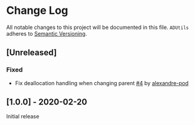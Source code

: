 # Change Log
All notable changes to this project will be documented in this file.
`ADUtils` adheres to [Semantic Versioning](http://semver.org/).

## [Unreleased]

### Fixed

- Fix deallocation handling when changing parent [#4](https://github.com/faberNovel/Coordinator/pull/3) by [alexandre-pod](https://github.com/alexandre-pod)

## [1.0.0] - 2020-02-20

Initial release
